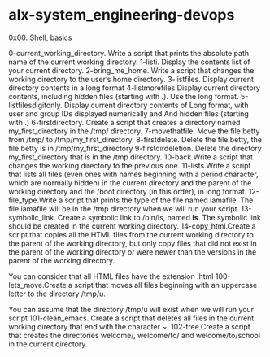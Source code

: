 # alx-system_engineering-devops
0x00. Shell, basics

0-current_working_directory. Write a script that prints the absolute path name of the current working directory.
1-listi. Display the contents list of your current directory.
2-bring_me_home. Write a script that changes the working directory to the user’s home directory.
3-listfiles. Display current directory contents in a long format
4-listmorefiles.Display current directory contents, including hidden files (starting with .). Use the long format.
5-listfilesdigitonly. Display current directory contents of Long format, with user and group IDs displayed numerically and And hidden files (starting with .)
6-firstdirectory. Create a script that creates a directory named my_first_directory in the /tmp/ directory.
7-movethatfile. Move the file betty from /tmp/ to /tmp/my_first_directory.
8-firstdelete. Delete the file betty, the file betty is in /tmp/my_first_directory
9-firstdirdeletion. Delete the directory my_first_directory that is in the /tmp directory.
10-back.Write a script that changes the working directory to the previous one.
11-lists.Write a script that lists all files (even ones with names beginning with a period character, which are normally hidden) in the current directory and the parent of the working directory and the /boot directory (in this order), in long format.
12-file_type.Write a script that prints the type of the file named iamafile. The file iamafile will be in the /tmp directory when we will run your script.
13-symbolic_link. Create a symbolic link to /bin/ls, named __ls__. The symbolic link should be created in the current working directory.
14-copy_html.Create a script that copies all the HTML files from the current working directory to the parent of the working directory, but only copy files that did not exist in the parent of the working directory or were newer than the versions in the parent of the working directory.

You can consider that all HTML files have the extension .html
100-lets_move.Create a script that moves all files beginning with an uppercase letter to the directory /tmp/u.

You can assume that the directory /tmp/u will exist when we will run your script
101-clean_emacs. Create a script that deletes all files in the current working directory that end with the character ~.
102-tree.Create a script that creates the directories welcome/, welcome/to/ and welcome/to/school in the current directory.

